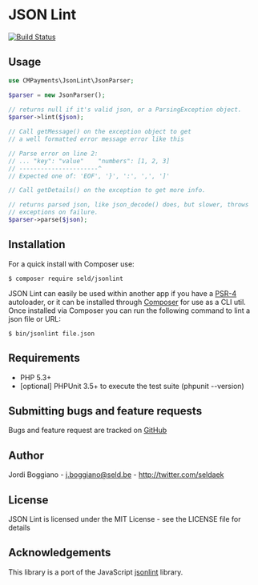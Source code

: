 JSON Lint
=========

[![Build Status](https://secure.travis-ci.org/Seldaek/jsonlint.png)](http://travis-ci.org/Seldaek/jsonlint)

Usage
-----

```php
use CMPayments\JsonLint\JsonParser;

$parser = new JsonParser();
    
// returns null if it's valid json, or a ParsingException object.
$parser->lint($json);

// Call getMessage() on the exception object to get
// a well formatted error message error like this

// Parse error on line 2:
// ... "key": "value"    "numbers": [1, 2, 3]
// ----------------------^
// Expected one of: 'EOF', '}', ':', ',', ']'

// Call getDetails() on the exception to get more info.

// returns parsed json, like json_decode() does, but slower, throws
// exceptions on failure.
$parser->parse($json);
```

Installation
------------

For a quick install with Composer use:

    $ composer require seld/jsonlint

JSON Lint can easily be used within another app if you have a
[PSR-4](https://github.com/php-fig/fig-standards/blob/master/accepted/PSR-4-autoloader.md)
autoloader, or it can be installed through [Composer](https://getcomposer.org/)
for use as a CLI util.
Once installed via Composer you can run the following command to lint a json file or URL:

    $ bin/jsonlint file.json

Requirements
------------

- PHP 5.3+
- [optional] PHPUnit 3.5+ to execute the test suite (phpunit --version)

Submitting bugs and feature requests
------------------------------------

Bugs and feature request are tracked on [GitHub](https://github.com/Seldaek/jsonlint/issues)

Author
------

Jordi Boggiano - <j.boggiano@seld.be> - <http://twitter.com/seldaek>

License
-------

JSON Lint is licensed under the MIT License - see the LICENSE file for details

Acknowledgements
----------------

This library is a port of the JavaScript [jsonlint](https://github.com/zaach/jsonlint) library.
